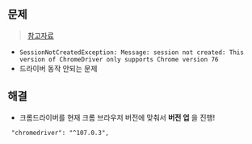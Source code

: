## 문제
> [참고자료](https://codechacha.com/ko/selenium-chromedriver-version-error/)
- `SessionNotCreatedException: Message: session not created: This version of ChromeDriver only supports Chrome version 76`
- 드라이버 동작 안되는 문제

## 해결
- 크롬드라이버를 현재 크롬 브라우저 버전에 맞춰서 **버전 업** 을 진행!



```
 "chromedriver": "^107.0.3",
```
